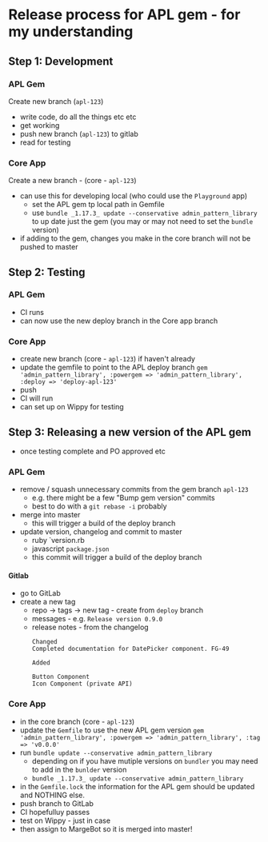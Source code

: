 # Release process for APL gem - for my understanding

## Step 1: Development

### APL Gem
Create new branch (`apl-123`)
- write code, do all the things etc etc
- get working
- push new branch (`apl-123`) to gitlab
- read for testing

### Core App
Create a new branch - (core - `apl-123`)
- can use this for developing local (who could use the `Playground` app)
  - set the APL gem tp local path in Gemfile
  - use  `bundle _1.17.3_ update --conservative admin_pattern_library` to up date just the gem (you may or may not need to set the `bundle` version)
- if adding to the gem, changes you make in the core branch will not be pushed to master

## Step 2: Testing

### APL Gem
- CI runs
- can now use the new deploy branch in the Core app branch

### Core App
- create new branch (core - `apl-123`) if haven't already
- update the gemfile to point to the APL deploy branch
  `gem 'admin_pattern_library', :powergem => 'admin_pattern_library', :deploy => 'deploy-apl-123'`
- push
- CI will run
- can set up on Wippy for testing


## Step 3: Releasing a new version of the APL gem
- once testing complete and PO approved etc

### APL Gem
- remove / squash unnecessary commits from the gem branch `apl-123`
  - e.g. there might be a few "Bump gem version" commits
  - best to do with a `git rebase -i` probably
- merge into master
  - this will trigger a build of the deploy branch
- update version, changelog and commit to master
  - ruby `version.rb
  - javascript `package.json`
  - this commit will trigger a build of the deploy branch

#### Gitlab
- go to GitLab
- create a new tag
  - repo -> tags -> new tag - create from `deploy` branch
  - messages - e.g. `Release version 0.9.0`
  - release notes - from the changelog
    ```
    Changed
    Completed documentation for DatePicker component. FG-49

    Added

    Button Component
    Icon Component (private API)
    ```

### Core App
- in the core branch (core - `apl-123`)
- update the `Gemfile` to use the new APL gem version
  `gem 'admin_pattern_library', :powergem => 'admin_pattern_library', :tag => 'v0.0.0'`
- run `bundle update --conservative admin_pattern_library`
  - depending on if you have mutiple versions on `bundler` you may need to add in the `bunlder` version
  - `bundle _1.17.3_ update --conservative admin_pattern_library`
- in the `Gemfile.lock` the information for the APL gem should be updated and NOTHING else.
- push branch to GitLab
- CI hopefulluy passes
- test on Wippy - just in case
- then assign to MargeBot so it is merged into master!
